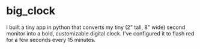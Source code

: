 # big_clock
 I built a tiny app in python that converts my tiny (2" tall, 8" wide) second monitor into a bold, customizable digital clock. I've configured it to flash red for a few seconds every 15 minutes. 
